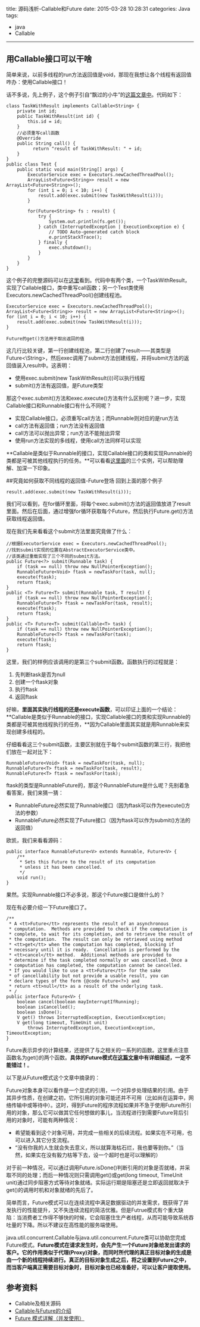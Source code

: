 title: 源码浅析-Callable和Future
date: 2015-03-28 10:28:31
categories: Java
tags: 
- java
- Callable

---
## 用Callable接口可以干啥
简单来说，以前多线程的run方法返回值是void，那现在我想让各个线程有返回值咋办：使用Callable接口！

话不多说，先上例子，这个例子引自“飘过的小牛”的[这篇文章中](http://github.thinkingbar.com/thinking_in_java_chapter21-part01/)。代码如下：

<!-- more -->

	class TaskWithResult implements Callable<String> {
		private int id;
		public TaskWithResult(int id) {
			this.id = id;
		}
		//必须重写call函数
		@Override
		public String call() {
			  return "result of TaskWithResult: " + id;
		}
	}
	public class Test {
		public static void main(String[] args) {
			ExecutorService exec = Executors.newCachedThreadPool();
			ArrayList<Future<String>> result = new ArrayList<Future<String>>();
			for (int i = 0; i < 10; i++) {
				result.add(exec.submit(new TaskWithResult(i)));
			}
			    
			for(Future<String> fs : result) {
				try {
					System.out.println(fs.get());
				} catch (InterruptedException | ExecutionException e) {
					// TODO Auto-generated catch block
					e.printStackTrace();
				} finally {
					exec.shutdown();
				}
			}
		}
	}
<!--more-->
这个例子的完整源码可以在[这里](https://github.com/xumyselfcn/sourceCode4Blog/blob/master/callable/Test.java)看到。代码中有两个类，一个TaskWithResult，实现了Callable接口，类中重写call函数；另一个Test类使用Executors.newCachedThreadPool()创建线程池。
	
	ExecutorService exec = Executors.newCachedThreadPool();
	ArrayList<Future<String>> result = new ArrayList<Future<String>>();
	for (int i = 0; i < 10; i++) {
		result.add(exec.submit(new TaskWithResult(i)));
	}

	Future的get()方法用于取出返回的值

这几行比较关键，第一行创建线程池，第二行创建了result——其类型是Future<\String\>，然后exec调用了submit方法创建线程，并将submit方法的返回值装入result中。这表明：

- 使用exec.submit(new TaskWithResult(i))可以执行线程
- submit()方法有返回值，是Future<String/>类型

那这个exec.submit()方法和exec.execute()方法有什么区别呢？进一步，实现Callable接口和Runnable接口有什么不同呢？

- 实现Callable接口，必须重写call方法；而Runnable则对应的是run方法
- call方法有返回值；run方法没有返回值
- call方法可以抛出异常；run方法不能抛出异常
- 使用run方法实现的多线程，使用call方法同样可以实现

**Callable是类似于Runnable的接口，实现Callable接口的类和实现Runnable的类都是可被其他线程执行的任务。**可以看看[这里面](http://www.oschina.net/question/54100_83333)的三个实例，可以帮助理解、加深一下印象。

##究竟如何获取不同线程的返回值-Future登场
回到上面的那个例子

	result.add(exec.submit(new TaskWithResult(i)));

我们可以看到，在for循环里面，将每个exec.submit()方法的返回值放进了result里面。然后在后面，通过增强for循环获取每个Future，然后执行Future.get()方法获取线程返回值。

现在我们先来看看这个submit方法里面究竟做了什么：

	//根据ExecutorService exec = Executors.newCachedThreadPool();
	//找到submit实现的位置在AbstractExecutorService类中。
	//该类通过重载实现了三个不同的submit方法。
	public Future<?> submit(Runnable task) {
        if (task == null) throw new NullPointerException();
        RunnableFuture<Void> ftask = newTaskFor(task, null);
        execute(ftask);
        return ftask;
    }
	public <T> Future<T> submit(Runnable task, T result) {
        if (task == null) throw new NullPointerException();
        RunnableFuture<T> ftask = newTaskFor(task, result);
        execute(ftask);
        return ftask;
    }
	public <T> Future<T> submit(Callable<T> task) {
        if (task == null) throw new NullPointerException();
        RunnableFuture<T> ftask = newTaskFor(task);
        execute(ftask);
        return ftask;
    }

这里，我们的样例应该调用的是第三个submit函数。函数执行的过程就是：

1. 先判断task是否为null
2. 创建一个ftask对象
3. 执行ftask
4. 返回ftask

好嘛，**里面其实执行线程的还是execute函数**，可以印证上面的一个结论：**Callable是类似于Runnable的接口，实现Callable接口的类和实现Runnable的类都是可被其他线程执行的任务，**因为Callable里面其实就是用Runnable来实现创建多线程的。

仔细看看这三个submit函数，主要区别就在于每个submit函数的第三行，我把他们放在一起对比下：

	RunnableFuture<Void> ftask = newTaskFor(task, null);
	RunnableFuture<T> ftask = newTaskFor(task, result);
	RunnableFuture<T> ftask = newTaskFor(task);

ftask的类型是RunnableFuture的，那这个RunnableFuture是什么呢？先别着急看答案，我们来猜一猜：

- RunnableFuture必然实现了Runnable接口（因为ftask可以作为execute()方法的参数）
- RunnableFuture必然实现了Future接口（因为ftask可以作为submit()方法的返回值）

欧凯，我们来看看源码：

	public interface RunnableFuture<V> extends Runnable, Future<V> {
	    /**
	     * Sets this Future to the result of its computation
	     * unless it has been cancelled.
	     */
	    void run();
	}

果然。实现Runnable接口不必多说，那这个Future接口是做什么的？

现在有必要介绍一下Future接口了。
	
	/**
	 * A <tt>Future</tt> represents the result of an asynchronous
	 * computation.  Methods are provided to check if the computation is
	 * complete, to wait for its completion, and to retrieve the result of
	 * the computation.  The result can only be retrieved using method
	 * <tt>get</tt> when the computation has completed, blocking if
	 * necessary until it is ready.  Cancellation is performed by the
	 * <tt>cancel</tt> method.  Additional methods are provided to
	 * determine if the task completed normally or was cancelled. Once a
	 * computation has completed, the computation cannot be cancelled.
	 * If you would like to use a <tt>Future</tt> for the sake
	 * of cancellability but not provide a usable result, you can
	 * declare types of the form {@code Future<?>} and
	 * return <tt>null</tt> as a result of the underlying task.
	 * /
	public interface Future<V> {
	    boolean cancel(boolean mayInterruptIfRunning);
	    boolean isCancelled();
	    boolean isDone();
	    V get() throws InterruptedException, ExecutionException;
	    V get(long timeout, TimeUnit unit)
	        throws InterruptedException, ExecutionException, TimeoutException;
	}

Future表示异步的计算结果，还提供了与之相关的一系列的函数。这里重点注意函数名为get()的两个函数。**具体的Future模式在[这篇文章](http://zha-zi.iteye.com/blog/1408189)中有详细描述，一定不能错过！**。

以下是从Future模式这个文章中摘录的：

Future对象本身可以看作是一个显式的引用，一个对异步处理结果的引用。由于其异步性质，在创建之初，它所引用的对象可能还并不可用（比如尚在运算中，网络传输中或等待中）。这时，得到Future的程序流程如果并不急于使用Future所引用的对象，那么它可以做其它任何想做的事儿，当流程进行到需要Future背后引用的对象时，可能有两种情况：

- 希望能看到这个对象可用，并完成一些相关的后续流程。如果实在不可用，也可以进入其它分支流程。
- “没有你我的人生就会失去意义，所以就算海枯石烂，我也要等到你。”（当然，如果实在没有毅力枯等下去，设一个超时也是可以理解的）


对于前一种情况，可以通过调用Future.isDone()判断引用的对象是否就绪，并采取不同的处理；而后一种情况则只需调用get()或get(long timeout, TimeUnit unit)通过同步阻塞方式等待对象就绪。实际运行期是阻塞还是立即返回就取决于get()的调用时机和对象就绪的先后了。

简单而言，Future模式可以在连续流程中满足数据驱动的并发需求，既获得了并发执行的性能提升，又不失连续流程的简洁优雅。但是Futrue模式有个重大缺陷：当消费者工作得不够快的时候，它会阻塞住生产者线程，从而可能导致系统吞吐量的下降。所以不建议在高性能的服务端使用。

java.util.concurrent.Callable与java.util.concurrent.Future类可以协助您完成Future模式。**Future模式在请求发生时，会先产生一个Future对象给发出请求的客户。它的作用类似于代理(Proxy)对象，而同时所代理的真正目标对象的生成是由一个新的线程持续进行。真正的目标对象生成之后，将之设置到Future之中，而当客户端真正需要目标对象时，目标对象也已经准备好，可以让客户提取使用。**


## 参考资料

- Callable及相关源码
- [Callable与Future的介绍](http://www.cnblogs.com/whgw/archive/2011/09/28/2194760.html)
- [Future 模式详解（并发使用）](http://zha-zi.iteye.com/blog/1408189)







